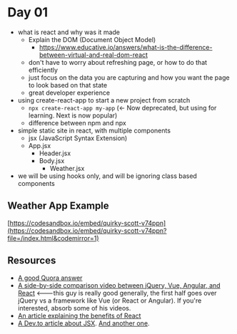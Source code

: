 # Day 01

-   what is react and why was it made
    -   Explain the DOM (Document Object Model)
        - https://www.educative.io/answers/what-is-the-difference-between-virtual-and-real-dom-react
    -   don't have to worry about refreshing page, or how to do that efficiently
    -   just focus on the data you are capturing and how you want the page to look based on that state
    -   great developer experience
-   using create-react-app to start a new project from scratch
    -   `npx create-react-app my-app` (<- Now deprecated, but using for learning. Next is now popular)
    -   difference between npm and npx
-   simple static site in react, with multiple components
    - jsx (JavaScript Syntax Extension)
    -   App.jsx
        -   Header.jsx
        -   Body.jsx
            -   Weather.jsx
-   we will be using hooks only, and will be ignoring class based components

## Weather App Example

[https://codesandbox.io/embed/quirky-scott-v74ppn](https://codesandbox.io/embed/quirky-scott-v74ppn?file=/index.html&codemirror=1)

## Resources

-   [A good Quora answer](https://www.quora.com/What-does-react-js-try-to-solve-Can-you-provide-a-practical-example)
-   [A side-by-side comparison video between jQuery, Vue, Angular, and React](https://www.youtube.com/watch?v=WJ2PQe-pQJw) <---this guy is really good generally, the first half goes over jQuery vs a framework like Vue (or React or Angular). If you're interested, absorb some of his videos.
-   [An article explaining the benefits of React](https://hackernoon.com/react-vs-javascript-why-react-web-apps-are-better-than-plain-websites)
-   [A Dev.to article about JSX](https://dev.to/rahxuls/what-is-jsx-in-react-4igb). [And another one](https://dev.to/krishnakakade/jsx-beginners-guide-2nim).